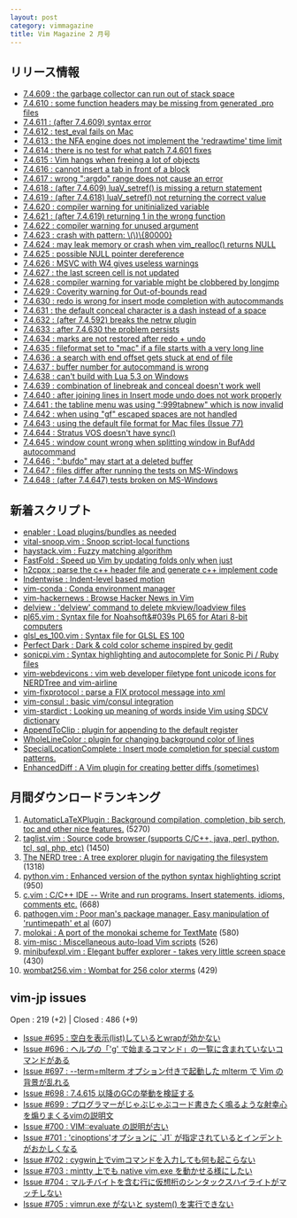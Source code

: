 ```yaml
---
layout: post
category: vimmagazine
title: Vim Magazine 2 月号
---
```


## リリース情報

- [7.4.609 : the garbage collector can run out of stack space](http://code.google.com/p/vim/source/detail?r=38add5a3d617109be3be5e4c0d0b7a32ab2a2e00)
- [7.4.610 : some function headers may be missing from generated .pro files](http://code.google.com/p/vim/source/detail?r=d6473d6501fd0d1c9113590bf29a4195bf4337bb)
- [7.4.611 : (after 7.4.609) syntax error](http://code.google.com/p/vim/source/detail?r=7fa1a7359a56531ec52ba527b3c1c1a7c8b9464c)
- [7.4.612 : test&#x5f;eval fails on Mac](http://code.google.com/p/vim/source/detail?r=75238dbe85432f4980aee44b25921880b3122f64)
- [7.4.613 : the NFA engine does not implement the 'redrawtime' time limit](http://code.google.com/p/vim/source/detail?r=ffba266e064d1b951bfc9531adc664aab60cded1)
- [7.4.614 : there is no test for what patch 7.4.601 fixes](http://code.google.com/p/vim/source/detail?r=a7e485b683d8df14c3fe0833c7b4928098914aa0)
- [7.4.615 : Vim hangs when freeing a lot of objects](http://code.google.com/p/vim/source/detail?r=7092ec5d5ef1f6f399d7e6b36c2cdd73bc1b3ac3)
- [7.4.616 : cannot insert a tab in front of a block](http://code.google.com/p/vim/source/detail?r=a287b0e9e87b238bd72b5340cd8fa37807de7525)
- [7.4.617 : wrong ":argdo" range does not cause an error](http://code.google.com/p/vim/source/detail?r=05202d6ba0ef2b1430519fda8bdb59576b1b01a8)
- [7.4.618 : (after 7.4.609) luaV&#x5f;setref() is missing a return statement](http://code.google.com/p/vim/source/detail?r=d129b939a19065a0a5302077d2a9737ed2dc0bf0)
- [7.4.619 : (after 7.4.618) luaV&#x5f;setref() not returning the correct value](http://code.google.com/p/vim/source/detail?r=9ac723b9f54dfbf2c1d05a26a129e94af6a1d72c)
- [7.4.620 : compiler warning for unitinialized variable](http://code.google.com/p/vim/source/detail?r=1ffe91b5e51408d9f68ed8651bb3a85f68365ad1)
- [7.4.621 : (after 7.4.619) returning 1 in the wrong function](http://code.google.com/p/vim/source/detail?r=f884a1140a0a143ad21b08166e2b72dd131b78c2)
- [7.4.622 : compiler warning for unused argument](http://code.google.com/p/vim/source/detail?r=599112d00aa96072d75b1d6a5bcd7123d055daa5)
- [7.4.623 : crash with pattern: \\(\\)\\{80000}](http://code.google.com/p/vim/source/detail?r=3cca9b0cc1a0d31ac6c6a0b69544dee96ff280b4)
- [7.4.624 : may leak memory or crash when vim&#x5f;realloc() returns NULL](http://code.google.com/p/vim/source/detail?r=f8f2a61e538d4094e29db47954516d572b2dcca4)
- [7.4.625 : possible NULL pointer dereference](http://code.google.com/p/vim/source/detail?r=4b1e3b3aa78abcdab840189d766f54ebdb2712fe)
- [7.4.626 : MSVC with W4 gives useless warnings](http://code.google.com/p/vim/source/detail?r=68e0e6bb8250f9b595b517e7061e83796a4b3ec0)
- [7.4.627 : the last screen cell is not updated](http://code.google.com/p/vim/source/detail?r=c77ef1bf9623d0c7ebd7e011e6ce7a3a12b0bf41)
- [7.4.628 : compiler warning for variable might be clobbered by longjmp](http://code.google.com/p/vim/source/detail?r=6eecaf5a18ca95f0ff06dc2ac88015e6bb6f70ac)
- [7.4.629 : Coverity warning for Out-of-bounds read](http://code.google.com/p/vim/source/detail?r=f28c171348fbfe055c86a354b4d235e2786215d9)
- [7.4.630 : redo is wrong for insert mode completion with autocommands](http://code.google.com/p/vim/source/detail?r=a5ba0921efcb7d48a9ad5939f66953a43ddf359b)
- [7.4.631 : the default conceal character is a dash instead of a space](http://code.google.com/p/vim/source/detail?r=86f00f7678eb312cb88b25da2df648f9c9199b5c)
- [7.4.632 : (after 7.4.592) breaks the netrw plugin](http://code.google.com/p/vim/source/detail?r=cd7b5bbe49525c716f2b7eba4353b1f496134944)
- [7.4.633 : after 7.4.630 the problem persists](http://code.google.com/p/vim/source/detail?r=03688be95994f55e68cce333a92b673ff31dda9c)
- [7.4.634 : marks are not restored after redo + undo](http://code.google.com/p/vim/source/detail?r=290631797b76d126b51b83f04bce6218f0ed2dac)
- [7.4.635 : fileformat set to "mac" if a file starts with a very long line](http://code.google.com/p/vim/source/detail?r=a871b5070d59ef9ed1934b2951ef896b2c71b444)
- [7.4.636 : a search with end offset gets stuck at end of file](http://code.google.com/p/vim/source/detail?r=578c16fbab6684cf2c690f78089f755f041568b3)
- [7.4.637 : buffer number for autocommand is wrong](http://code.google.com/p/vim/source/detail?r=a532340f39406fa50e8db45f769468bdeff1e982)
- [7.4.638 : can't build with Lua 5.3 on Windows](http://code.google.com/p/vim/source/detail?r=199ce895e1629df83ef97d62ca70d38b7400adad)
- [7.4.639 : combination of linebreak and conceal doesn't work well](http://code.google.com/p/vim/source/detail?r=43f444efe6a2de86f459e9dc164429a8d81c70e7)
- [7.4.640 : after joining lines in Insert mode undo does not work properly](http://code.google.com/p/vim/source/detail?r=34774748534375073253c4a683d0d3d8944494db)
- [7.4.641 : the tabline menu was using ":999tabnew" which is now invalid](http://code.google.com/p/vim/source/detail?r=e527af42e10868b90efc63e8b6356ea6bdd52dd4)
- [7.4.642 : when using "gf" escaped spaces are not handled](http://code.google.com/p/vim/source/detail?r=75444015837a668050df729741711bd0a057d700)
- [7.4.643 : using the default file format for Mac files (Issue 77)](http://code.google.com/p/vim/source/detail?r=050e6df85f99bf9e7a3cda67ef01b7c881ea0571)
- [7.4.644 : Stratus VOS doesn't have sync()](http://code.google.com/p/vim/source/detail?r=a12d422ed16ca15ab8a05ebee4c1b49efc2c6c50)
- [7.4.645 : window count wrong when splitting window in BufAdd autocommand](http://code.google.com/p/vim/source/detail?r=342568f82d828caa08ac46f2e022aa51098f7de0)
- [7.4.646 : ":bufdo" may start at a deleted buffer](http://code.google.com/p/vim/source/detail?r=ceda6d8af44749011c7fd65e96678fdb247777b1)
- [7.4.647 : files differ after running the tests on MS-Windows](http://code.google.com/p/vim/source/detail?r=4f9c3e62d4d4d3f50536c6baece990483969d597)
- [7.4.648 : (after 7.4.647) tests broken on MS-Windows](http://code.google.com/p/vim/source/detail?r=0a859da6714bb2b34f4e7cc71c89d2b0724c60de)

## 新着スクリプト

- [enabler : Load plugins/bundles as needed](http://www.vim.org/scripts/script.php?script_id=5101)
- [vital-snoop.vim : Snoop script-local functions](http://www.vim.org/scripts/script.php?script_id=5102)
- [haystack.vim : Fuzzy matching algorithm](http://www.vim.org/scripts/script.php?script_id=5103)
- [FastFold : Speed up Vim by updating folds only when just](http://www.vim.org/scripts/script.php?script_id=5104)
- [h2cppx : parse the c++ header file and generate c++ implement code ](http://www.vim.org/scripts/script.php?script_id=5105)
- [Indentwise : Indent-level based motion](http://www.vim.org/scripts/script.php?script_id=5106)
- [vim-conda : Conda environment manager](http://www.vim.org/scripts/script.php?script_id=5107)
- [vim-hackernews : Browse Hacker News in Vim](http://www.vim.org/scripts/script.php?script_id=5108)
- [delview : 'delview' command to delete mkview/loadview files](http://www.vim.org/scripts/script.php?script_id=5109)
- [pl65.vim : Syntax file for Noahsoft&#039s PL65 for Atari 8-bit computers](http://www.vim.org/scripts/script.php?script_id=5110)
- [glsl&#x5f;es&#x5f;100.vim : Syntax file for GLSL ES 100](http://www.vim.org/scripts/script.php?script_id=5111)
- [Perfect Dark : Dark & cold color scheme inspired by gedit](http://www.vim.org/scripts/script.php?script_id=5112)
- [sonicpi.vim : Syntax highlighting and autocomplete for Sonic Pi / Ruby files](http://www.vim.org/scripts/script.php?script_id=5113)
- [vim-webdevicons : vim web developer filetype font unicode icons for NERDTree and vim-airline](http://www.vim.org/scripts/script.php?script_id=5114)
- [vim-fixprotocol : parse a FIX protocol message into xml](http://www.vim.org/scripts/script.php?script_id=5115)
- [vim-consul : basic vim/consul integration](http://www.vim.org/scripts/script.php?script_id=5116)
- [vim-stardict : Looking up meaning of words inside Vim using SDCV dictionary](http://www.vim.org/scripts/script.php?script_id=5117)
- [AppendToClip : plugin for appending to the default register](http://www.vim.org/scripts/script.php?script_id=5118)
- [WholeLineColor : plugin for changing background color of lines](http://www.vim.org/scripts/script.php?script_id=5119)
- [SpecialLocationComplete : Insert mode completion for special custom patterns.](http://www.vim.org/scripts/script.php?script_id=5120)
- [EnhancedDiff : A Vim plugin for creating better diffs (sometimes)](http://www.vim.org/scripts/script.php?script_id=5121)

## 月間ダウンロードランキング

1. [AutomaticLaTeXPlugin : Background compilation, completion, bib serch, toc and other nice features.](http://www.vim.org/scripts/script.php?script_id=2945) (5270)
2. [taglist.vim : Source code browser (supports C/C++, java, perl, python, tcl, sql, php, etc)](http://www.vim.org/scripts/script.php?script_id=273) (1450)
3. [The NERD tree : A tree explorer plugin for navigating the filesystem](http://www.vim.org/scripts/script.php?script_id=1658) (1318)
4. [python.vim : Enhanced version of the python syntax highlighting script](http://www.vim.org/scripts/script.php?script_id=790) (950)
5. [c.vim : C/C++ IDE --  Write and run programs. Insert statements, idioms, comments etc.](http://www.vim.org/scripts/script.php?script_id=213) (668)
6. [pathogen.vim : Poor man's package manager. Easy manipulation of 'runtimepath' et al](http://www.vim.org/scripts/script.php?script_id=2332) (607)
7. [molokai : A port of the monokai scheme for TextMate](http://www.vim.org/scripts/script.php?script_id=2340) (580)
8. [vim-misc : Miscellaneous auto-load Vim scripts](http://www.vim.org/scripts/script.php?script_id=4597) (526)
9. [minibufexpl.vim : Elegant buffer explorer - takes very little screen space](http://www.vim.org/scripts/script.php?script_id=159) (430)
10. [wombat256.vim : Wombat for 256 color xterms](http://www.vim.org/scripts/script.php?script_id=2465) (429)

## vim-jp issues

Open : 219 (+2) | Closed : 486 (+9)

- [Issue #695 : 空白を表示(list)しているとwrapが効かない](https://github.com/vim-jp/issues/issues/695)
- [Issue #696 : ヘルプの「'g' で始まるコマンド」の一覧に含まれていないコマンドがある](https://github.com/vim-jp/issues/issues/696)
- [Issue #697 : --term=mlterm オプション付きで起動した mlterm で Vim の背景が乱れる](https://github.com/vim-jp/issues/issues/697)
- [Issue #698 : 7.4.615 以降のGCの挙動を検証する](https://github.com/vim-jp/issues/issues/698)
- [Issue #699 : プログラマーがじゃぶじゃぶコード書きたく鳴るような射幸心を煽りまくるvimの説明文](https://github.com/vim-jp/issues/issues/699)
- [Issue #700 : VIM::evaluate の説明が古い](https://github.com/vim-jp/issues/issues/700)
- [Issue #701 : 'cinoptions'オプションに &#x60;J1&#x60; が指定されているとインデントがおかしくなる](https://github.com/vim-jp/issues/issues/701)
- [Issue #702 : cygwin上でvimコマンドを入力しても何も起こらない](https://github.com/vim-jp/issues/issues/702)
- [Issue #703 : mintty 上でも native vim.exe を動かせる様にしたい](https://github.com/vim-jp/issues/issues/703)
- [Issue #704 : マルチバイトを含む行に仮想桁のシンタックスハイライトがマッチしない](https://github.com/vim-jp/issues/issues/704)
- [Issue #705 : vimrun.exe がないと system() を実行できない](https://github.com/vim-jp/issues/issues/705)


